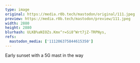 ```yaml
---
type: image
original: https://media.r0b.tech/mastodon/original/111.jpeg
preview: https://media.r0b.tech/mastodon/preview/111.jpeg
width: 2880
height: 2880
blurhash: ULKB%aNIOZs.Kmx^r=Si8^Wrt7jZ-TRPNys,
refs:
  mastodon_media: ['111206375844615350']
---
```


Early sunset with a 5G mast in the way
